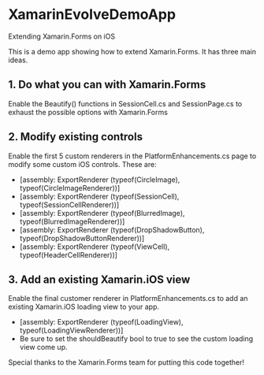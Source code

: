 XamarinEvolveDemoApp
====================

Extending Xamarin.Forms on iOS

This is a demo app showing how to extend Xamarin.Forms. It has three main ideas.

## **1. Do what you can with Xamarin.Forms**
Enable the Beautify() functions in SessionCell.cs and SessionPage.cs to exhaust the possible options with Xamarin.Forms

## **2. Modify existing controls**
Enable the first 5 custom renderers in the PlatformEnhancements.cs page to modify some custom iOS controls. These are:
* [assembly: ExportRenderer (typeof(CircleImage), typeof(CircleImageRenderer))]
* [assembly: ExportRenderer (typeof(SessionCell), typeof(SessionCellRenderer))]
* [assembly: ExportRenderer (typeof(BlurredImage), typeof(BlurredImageRenderer))]
* [assembly: ExportRenderer (typeof(DropShadowButton), typeof(DropShadowButtonRenderer))]
* [assembly: ExportRenderer (typeof(ViewCell), typeof(HeaderCellRenderer))]

## **3. Add an existing Xamarin.iOS view**
Enable the final customer renderer in PlatformEnhancements.cs to add an existing Xamarin.iOS loading view to your app.
* [assembly: ExportRenderer (typeof(LoadingView), typeof(LoadingViewRenderer))]
* Be sure to set the shouldBeautify bool to true to see the custom loading view come up.

Special thanks to the Xamarin.Forms team for putting this code together!
